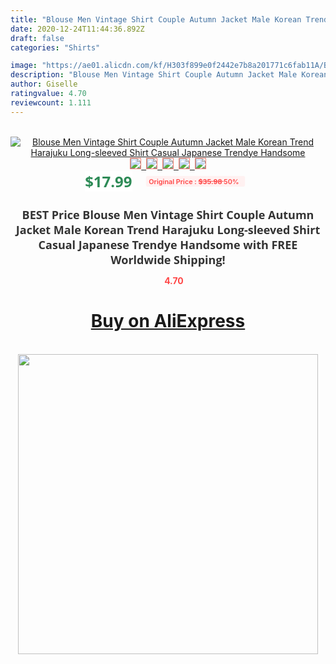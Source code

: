 ```yaml
---
title: "Blouse Men Vintage Shirt Couple Autumn Jacket Male Korean Trend Harajuku Long-sleeved Shirt Casual Japanese Trendye Handsome"
date: 2020-12-24T11:44:36.892Z
draft: false
categories: "Shirts"

image: "https://ae01.alicdn.com/kf/H303f899e0f2442e7b8a201771c6fab11A/Blouse-Men-Vintage-Shirt-Couple-Autumn-Jacket-Male-Korean-Trend-Harajuku-Long-sleeved-Shirt-Casual-Japanese.jpg"
description: "Blouse Men Vintage Shirt Couple Autumn Jacket Male Korean Trend Harajuku Long-sleeved Shirt Casual Japanese Trendye Handsome"
author: Giselle
ratingvalue: 4.70
reviewcount: 1.111
---
```

<br>
<div style="text-align: center;">
<a href="https://s.click.aliexpress.com/e/_9J7nFr" target="_blank" rel="nofollow noopener noreferrer"><img alt="Blouse Men Vintage Shirt Couple Autumn Jacket Male Korean Trend Harajuku Long-sleeved Shirt Casual Japanese Trendye Handsome" class="magnifier-image" src="https://ae01.alicdn.com/kf/H303f899e0f2442e7b8a201771c6fab11A/Blouse-Men-Vintage-Shirt-Couple-Autumn-Jacket-Male-Korean-Trend-Harajuku-Long-sleeved-Shirt-Casual-Japanese.jpg_640x640.jpg">
<br>
<img style="border:1px solid salmon" src="https://ae01.alicdn.com/kf/H303f899e0f2442e7b8a201771c6fab11A/Blouse-Men-Vintage-Shirt-Couple-Autumn-Jacket-Male-Korean-Trend-Harajuku-Long-sleeved-Shirt-Casual-Japanese.jpg_120x120.jpg">&nbsp;&nbsp;<img style="border:1px solid salmon" src="https://ae01.alicdn.com/kf/Hb2d51cf139b8471ab34b933efae35ef5C/Blouse-Men-Vintage-Shirt-Couple-Autumn-Jacket-Male-Korean-Trend-Harajuku-Long-sleeved-Shirt-Casual-Japanese.jpg_120x120.jpg">&nbsp;&nbsp;<img style="border:1px solid salmon" src="https://ae01.alicdn.com/kf/Hcc17968689ae47fd92b715074e388c04I/Blouse-Men-Vintage-Shirt-Couple-Autumn-Jacket-Male-Korean-Trend-Harajuku-Long-sleeved-Shirt-Casual-Japanese.jpg_120x120.jpg">&nbsp;&nbsp;<img style="border:1px solid salmon" src="https://ae01.alicdn.com/kf/Hce8c2a2ea3684972b8d5e28359a5c477V/Blouse-Men-Vintage-Shirt-Couple-Autumn-Jacket-Male-Korean-Trend-Harajuku-Long-sleeved-Shirt-Casual-Japanese.jpg_120x120.jpg">&nbsp;&nbsp;<img style="border:1px solid salmon" src="https://ae01.alicdn.com/kf/H1c7aa73c19ad4936ade6318533f44353p/Blouse-Men-Vintage-Shirt-Couple-Autumn-Jacket-Male-Korean-Trend-Harajuku-Long-sleeved-Shirt-Casual-Japanese.jpg_120x120.jpg"></a></div><br0>
<div style="text-align: center;"><span style="background-color: white; border: 0px; box-sizing: border-box; color: seagreen; display: inline-block; font-family: &quot;open sans&quot; , &quot;arial&quot; , &quot;helvetica&quot; , sans-serif , &quot;heiti&quot;; font-size: 24px; font-stretch: inherit; font-weight: 700; line-height: inherit; margin: 0px 10px 0px 0px; padding: 0px; vertical-align: middle;">$17.99 </span>
<span style="background: rgb(255 , 241 , 241); border-radius: 3px; border: 0px; box-sizing: border-box; color: #ff4747; display: inline-block; font-family: inherit; font-size: 12px; font-stretch: inherit; font-style: inherit; font-variant: inherit; font-weight: 600; line-height: inherit; margin: 0px; padding: 2px 5px; transform: scale(0.9); vertical-align: middle;">Original Price : <b style="text-decoration: line-through;">$35.98 </b> 50%&nbsp;&nbsp;</span></div>
<h1 style="color: #333333; display: inline-block; font-family: &quot;open sans&quot; , &quot;arial&quot; , &quot;helvetica&quot; , sans-serif , &quot;heiti&quot;; font-size: 18px; font-stretch: inherit; font-weight: 700; text-align: center;">BEST Price Blouse Men Vintage Shirt Couple Autumn Jacket Male Korean Trend Harajuku Long-sleeved Shirt Casual Japanese Trendye Handsome with FREE Worldwide Shipping!</h1>
<div style="color: #ff4747; text-align: center;">
<img src="https://4.bp.blogspot.com/-M0ZcTcb-5uY/XleCXlxnR4I/AAAAAAAAAEc/OrjgMkXV1oMQFaCRZj5HQwOCBcu3w1FegCPcBGAYYCw/s1600/star.png" style="height: 15px;">&nbsp;<b>4.70</b></div>
<div class="button_cont" align="center"><a class="buynow_a" href="https://s.click.aliexpress.com/e/_9J7nFr" target="_blank" rel="nofollow noopener noreferrer"><H1>Buy on AliExpress</H1></a></div><br>
<div class="separator" style="clear: both; text-align: center;">
<img src="https://lh3.googleusercontent.com/-pTy5HemUv9M/XlePHvY0dAI/AAAAAAAAAE4/0nX5iRUoIWY8eMW9Dpxeirr157OZliDIgCLcBGAsYHQ/s1600/badge.gif" width="480">
</div>
